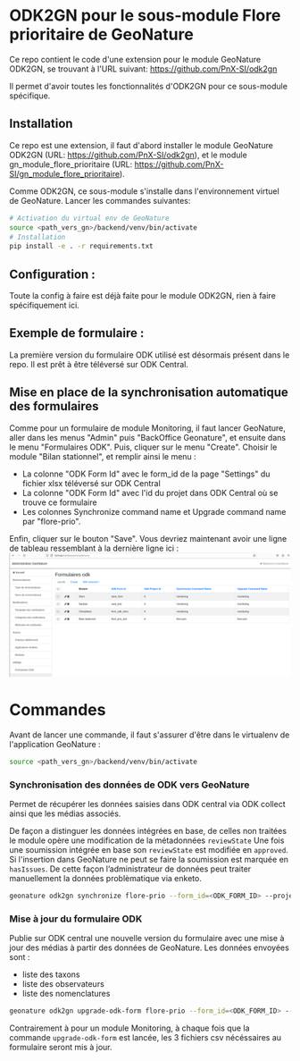 # ODK2GN pour le sous-module Flore prioritaire de GeoNature

Ce repo contient le code d'une extension pour le module GeoNature ODK2GN, se trouvant à l'URL suivant: https://github.com/PnX-SI/odk2gn

Il permet d'avoir toutes les fonctionnalités d'ODK2GN pour ce sous-module spécifique.

## Installation

Ce repo est une extension, il faut d'abord installer le module GeoNature ODK2GN (URL: https://github.com/PnX-SI/odk2gn), et le module gn_module_flore_prioritaire (URL: https://github.com/PnX-SI/gn_module_flore_prioritaire).

Comme ODK2GN, ce sous-module s'installe dans l'environnement virtuel de GeoNature. Lancer les commandes suivantes:

```sh
# Activation du virtual env de GeoNature
source <path_vers_gn>/backend/venv/bin/activate
# Installation 
pip install -e . -r requirements.txt
```
## Configuration : 

Toute la config à faire est déjà faite pour le module ODK2GN, rien à faire spécifiquement ici.

## Exemple de formulaire : 

La première version du formulaire ODK utilisé est désormais présent dans le repo. Il est prêt à être téléversé sur ODK Central.

## Mise en place de la synchronisation automatique des formulaires

Comme pour un formulaire de module Monitoring, il faut lancer GeoNature, aller dans les menus "Admin" puis "BackOffice Geonature", et ensuite dans le menu "Formulaires ODK". Puis, cliquer sur le menu "Create". Choisir le module "Bilan stationnel", et remplir ainsi le menu : 

- La colonne "ODK Form Id" avec le form_id de la page "Settings" du fichier xlsx téléversé sur ODK Central
- La colonne "ODK Form Id" avec l'id du projet dans ODK Central où se trouve ce formulaire
- Les colonnes Synchronize command name et Upgrade command name par "flore-prio".

Enfin, cliquer sur le bouton "Save". Vous devriez maintenant avoir une ligne de tableau ressemblant à la dernière ligne ici : 
![Menu d'administration d'ODK2GN](docs/img/odk2gn_admin.png)

# Commandes

Avant de lancer une commande, il faut s'assurer d'être dans le virtualenv de l'application GeoNature :

```sh
source <path_vers_gn>/backend/venv/bin/activate
```

### Synchronisation des données de ODK vers GeoNature

Permet de récupérer les données saisies dans ODK central via ODK collect ainsi que les médias associés.

De façon a distinguer les données intégrées en base, de celles non traitées le module opère une modification de la métadonnées `reviewState`
Une fois une soumission intégrée en base son `reviewState` est modifiée en `approved`. Si l'insertion dans GeoNature ne peut se faire la soumission est marquée en `hasIssues`. De cette façon l’administrateur de données peut traiter manuellement la données problèmatique via enketo.

```sh
geonature odk2gn synchronize flore-prio --form_id=<ODK_FORM_ID> --project_id=<ODK_PROJECT_ID>
```

### Mise à jour du formulaire ODK

Publie sur ODK central une nouvelle version du formulaire avec une mise à jour des médias à partir des données de GeoNature. Les données envoyées sont :

- liste des taxons
- liste des observateurs
- liste des nomenclatures

```sh
geonature odk2gn upgrade-odk-form flore-prio --form_id=<ODK_FORM_ID> --project_id=<ODK_PROJECT_ID>
```

Contrairement à pour un module Monitoring, à chaque fois que la commande `upgrade-odk-form` est lancée, les 3 fichiers csv nécéssaires au formulaire seront mis à jour.

